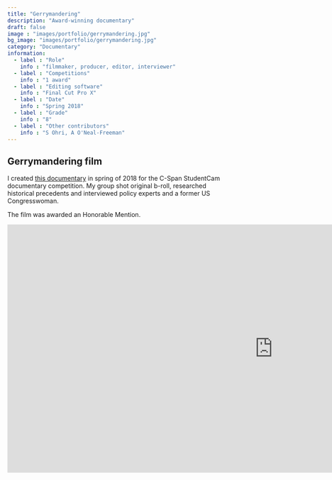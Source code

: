 ```yaml
---
title: "Gerrymandering"
description: "Award-winning documentary"
draft: false
image : "images/portfolio/gerrymandering.jpg"
bg_image: "images/portfolio/gerrymandering.jpg"
category: "Documentary"
information:
  - label : "Role"
    info : "filmmaker, producer, editor, interviewer"
  - label : "Competitions"
    info : "1 award"
  - label : "Editing software"
    info : "Final Cut Pro X"
  - label : "Date"
    info : "Spring 2018"
  - label : "Grade"
    info : "8"
  - label : "Other contributors"
    info : "S Ohri, A O'Neal-Freeman"
---
```


## Gerrymandering film

I created [this documentary](https://www.viddler.com/v/778f881e) in spring of 2018 for the C-Span StudentCam documentary competition. My group shot original b-roll, researched historical precedents and interviewed policy experts and a former US Congresswoman. 

The film was awarded an Honorable Mention.

<iframe width="1194.6" height="560" src="https://www.youtube.com/embed/8WVcMK4w8Qg" frameborder="0" allow="accelerometer; autoplay; clipboard-write; encrypted-media; gyroscope; picture-in-picture" allowfullscreen></iframe>